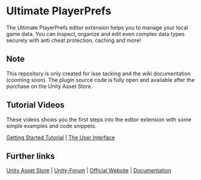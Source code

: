 # Ultimate PlayerPrefs

The Ultimate PlayerPrefs editor extension helps you to manage your local game data. You can inspect, organize and edit even complex data types securely with anti cheat protection, caching and more!

## Note

This repository is only created for isse tacking and the wiki documentation (cooming soon). The plugin source code is fully open and available after the purchase on the Unity Asset Store.

## Tutorial Videos

These videos shows you the first steps into the editor extension with some simple examples and code snippets.

[Getting Started Tutorial](https://youtu.be/SjcAQ_PCDs0) | [The User Interface](https://youtu.be/XI7AAZ6caFA)

## Further links

[Unity Asset Store](http://u3d.as/2o0b) | [Unity-Forum](https://triboot.de/ultimate-playerprefs/unityforum) | [Official Website](https://triboot.de/ultimate-player-prefs) | [Documentation](https://triboot.de/ultimate-playerprefs/documentation)
